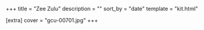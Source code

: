 +++
title = "Zee Zulu"
description = ""
sort_by = "date"
template = "kit.html"

[extra]
cover = "gcu-00701.jpg"
+++